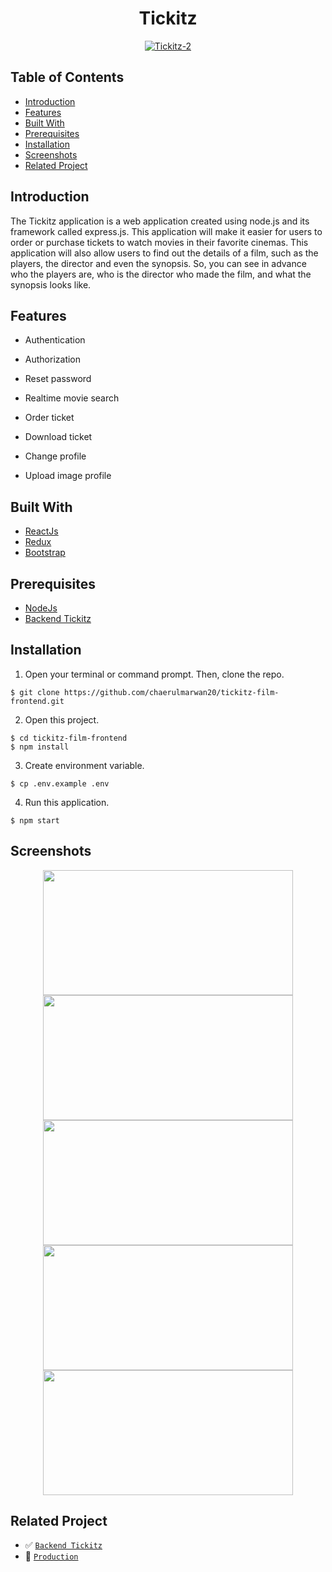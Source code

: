 <h1 align="center">Tickitz</h1>
<p align="center">
  <a href="https://booking-tickitz-film.netlify.app/" target="_blank"><img src="https://i.ibb.co/tzSzq4x/Tickitz-2.png" alt="Tickitz-2" border="0" /></a>
</p>

## Table of Contents

- [Introduction](#introduction)
- [Features](#features)
- [Built With](#built-with)
- [Prerequisites](#prerequisites)
- [Installation](#installation)
- [Screenshots](#screenshots)
- [Related Project](#related-project)

## Introduction

The Tickitz application is a web application created using node.js and its framework called express.js. This application will make it easier for users to order or purchase tickets to watch movies in their favorite cinemas. This application will also allow users to find out the details of a film, such as the players, the director and even the synopsis. So, you can see in advance who the players are, who is the director who made the film, and what the synopsis looks like.

## Features

- Authentication

- Authorization

- Reset password

- Realtime movie search

- Order ticket

- Download ticket

- Change profile

- Upload image profile

## Built With

- [ReactJs](https://reactjs.org/)
- [Redux](https://redux.js.org/)
- [Bootstrap](https://getbootstrap.com/)

## Prerequisites

- [NodeJs](https://nodejs.org/en/download/)
- [Backend Tickitz](https://github.com/chaerulmarwan20/tickitz-film-api)

## Installation

1. Open your terminal or command prompt. Then, clone the repo.

```
$ git clone https://github.com/chaerulmarwan20/tickitz-film-frontend.git
```

2. Open this project.

```
$ cd tickitz-film-frontend
$ npm install
```

3. Create environment variable.

```
$ cp .env.example .env
```

4. Run this application.

```
$ npm start
```

## Screenshots

<p align="center">
  <span>
    <img width="400" height="200" src="https://user-images.githubusercontent.com/76175402/119289284-8051ba00-bc74-11eb-9d76-4ceec19c90c7.png">   
    <img width="400" height="200" src="https://user-images.githubusercontent.com/76175402/119289282-7fb92380-bc74-11eb-8868-bb9e1ed488e9.png">   
    <img width="400" height="200" src="https://user-images.githubusercontent.com/76175402/119289280-7f208d00-bc74-11eb-9884-958b2bbd8f75.png">   
    <img width="400" height="200" src="https://user-images.githubusercontent.com/76175402/119289272-7c259c80-bc74-11eb-9121-7d61a9ac9e5f.png">   
    <img width="400" height="200" src="https://user-images.githubusercontent.com/76175402/119289276-7e87f680-bc74-11eb-85b1-aef0c4b2d116.png">
  </span>
</p>

## Related Project

- :white_check_mark: [`Backend Tickitz`](https://github.com/chaerulmarwan20/tickitz-film-api)
- :rocket: [`Production`](https://booking-tickitz-film.netlify.app/)
